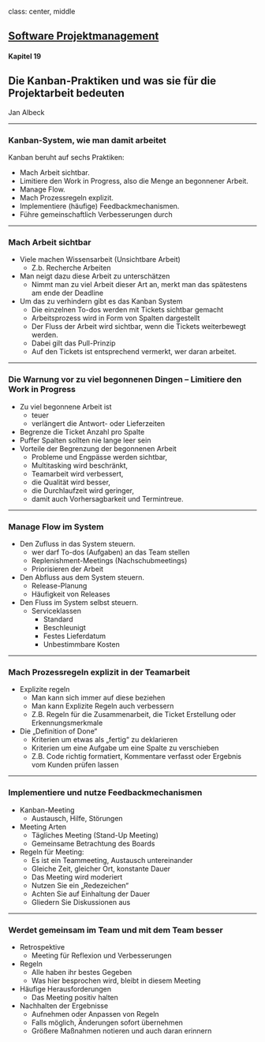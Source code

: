 class: center, middle

## [Software Projektmanagement](index.html)
#### Kapitel 19

## Die Kanban-Praktiken und was sie für die Projektarbeit bedeuten

Jan Albeck

---
### Kanban-System, wie man damit arbeitet

Kanban beruht auf sechs Praktiken:
* Mach Arbeit sichtbar.
* Limitiere den Work in Progress, also die Menge an begonnener Arbeit.
* Manage Flow.
* Mach Prozessregeln explizit.
* Implementiere (häufige) Feedbackmechanismen.
* Führe gemeinschaftlich Verbesserungen durch

---
### Mach Arbeit sichtbar
* Viele machen Wissensarbeit (Unsichtbare Arbeit)
  * Z.b. Recherche Arbeiten
* Man neigt dazu diese Arbeit zu unterschätzen
  * Nimmt man zu viel Arbeit dieser Art an, merkt man das spätestens am ende der Deadline
* Um das zu verhindern gibt es das Kanban System
  * Die einzelnen To-dos werden mit Tickets sichtbar gemacht
  * Arbeitsprozess wird in Form von Spalten dargestellt
  * Der Fluss der Arbeit wird sichtbar, wenn die Tickets weiterbewegt werden.
  * Dabei gilt das Pull-Prinzip
  * Auf den Tickets ist entsprechend vermerkt, wer daran arbeitet.

---
### Die Warnung vor zu viel begonnenen Dingen – Limitiere den Work in Progress

* Zu viel begonnene Arbeit ist 
  * teuer 
  * verlängert die Antwort- oder Lieferzeiten
* Begrenze die Ticket Anzahl pro Spalte
* Puffer Spalten sollten nie lange leer sein
* Vorteile der Begrenzung der begonnenen Arbeit
  * Probleme und Engpässe werden sichtbar,
  * Multitasking wird beschränkt,
  * Teamarbeit wird verbessert,
  * die Qualität wird besser,
  * die Durchlaufzeit wird geringer,
  * damit auch Vorhersagbarkeit und Termintreue.

---
### Manage Flow im System

* Den Zufluss in das System steuern.
  * wer darf To-dos (Aufgaben) an das Team stellen
  * Replenishment-Meetings (Nachschubmeetings)
  * Priorisieren der Arbeit
* Den Abfluss aus dem System steuern.
  * Release-Planung
  * Häufigkeit von Releases
* Den Fluss im System selbst steuern.
  * Serviceklassen
    * Standard
    * Beschleunigt
    * Festes Lieferdatum
    * Unbestimmbare Kosten

---
### Mach Prozessregeln explizit in der Teamarbeit

* Explizite regeln
  * Man kann sich immer auf diese beziehen
  * Man kann Explizite Regeln auch verbessern
  * Z.B. Regeln für die Zusammenarbeit, die Ticket Erstellung oder Erkennungsmerkmale
* Die „Definition of Done“
  * Kriterien um etwas als „fertig“ zu deklarieren
  * Kriterien um eine Aufgabe um eine Spalte zu verschieben
  * Z.B. Code richtig formatiert, Kommentare verfasst oder Ergebnis vom Kunden prüfen lassen

---
### Implementiere und nutze Feedbackmechanismen

* Kanban-Meeting
  * Austausch, Hilfe, Störungen
* Meeting Arten
  * Tägliches Meeting (Stand-Up Meeting)
  * Gemeinsame Betrachtung des Boards
* Regeln für Meeting:
  * Es ist ein Teammeeting, Austausch untereinander
  * Gleiche Zeit, gleicher Ort, konstante Dauer
  * Das Meeting wird moderiert
  * Nutzen Sie ein „Redezeichen“
  * Achten Sie auf Einhaltung der Dauer
  * Gliedern Sie Diskussionen aus

---
### Werdet gemeinsam im Team und mit dem Team besser

* Retrospektive
  * Meeting für Reflexion und Verbesserungen
* Regeln
  * Alle haben ihr bestes Gegeben
  * Was hier besprochen wird, bleibt in diesem Meeting
* Häufige Herausforderungen
  * Das Meeting positiv halten
* Nachhalten der Ergebnisse
  * Aufnehmen oder Anpassen von Regeln
  * Falls möglich, Änderungen sofort übernehmen
  * Größere Maßnahmen notieren und auch daran erinnern